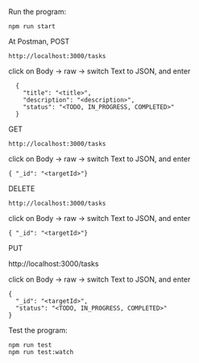   Run the program:
  
    npm run start

  At Postman,
  POST
  
    http://localhost:3000/tasks
    
  click on Body -> raw -> switch Text to JSON, and enter 
  
      {
        "title": "<title>",
        "description": "<description>",
        "status": "<TODO, IN_PROGRESS, COMPLETED>"
      }

  GET
  
    http://localhost:3000/tasks
    
  click on Body -> raw -> switch Text to JSON, and enter 
  
    { "_id": "<targetId>"}

  DELETE
  
    http://localhost:3000/tasks
    
  click on Body -> raw -> switch Text to JSON, and enter 
    
    { "_id": "<targetId>"}
  
  PUT 
   
   http://localhost:3000/tasks
    
  click on Body -> raw -> switch Text to JSON, and enter 
    
    { 
      "_id": "<targetId>",
      "status": "<TODO, IN_PROGRESS, COMPLETED>"
    }
  
  Test the program:
  
    npm run test
    npm run test:watch

  
  
